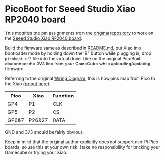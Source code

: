 PicoBoot for Seeed Studio Xiao RP2040 board
===========================================

This modifies the pin assignments from the [original repository](https://github.com/webhdx/PicoBoot) to work
on the [Seeed Studio Xiao RP2040 board](https://www.seeedstudio.com/XIAO-RP2040-v1-0-p-5026.html).

Build the firmware same as described in [README.md](README.md), put Xiao into bootloader mode by holding down the 'B" button while plugging in, drop `picoboot.uf2` file into the virtual drive. Like on the original PicoBoot, disconnect the 3V3 line from your GameCube while uploading/updating firmware.

Referring to the original [Wiring Diagram](./assets/Wiring%20diagram.jpg), this is how pins map from Pico to the Xiao [(pinout here)](./assets/xinpin.jpg):


| Pico   | Xiao   | Function |
|--------|--------|----------|
| GP4    | P1     | CLK      |
| GP5    | P2     | CS       |
| GP6&7  | P26&27 | DATA     |

GND and 3V3 should be fairly obvious.

Keep in mind that the original author explicitly does not support non-Pi Pico boards, so use this at your own risk. 
I take no responsibility for bricking your Gamecube or frying your Xiao.
